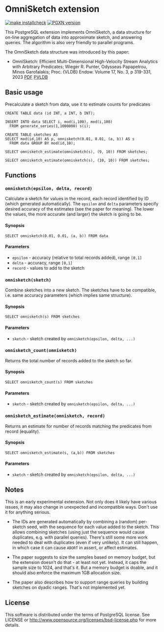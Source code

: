 # OmniSketch extension

[![make installcheck](https://github.com/tvondra/omnisketch/actions/workflows/ci.yml/badge.svg)](https://github.com/tvondra/omnisketch/actions/workflows/ci.yml)
[![PGXN version](https://badge.fury.io/pg/omnisketch.svg)](https://badge.fury.io/pg/omnisketch)

This PostgreSQL extension implements OmniSketch, a data structure for on-line
aggregation of data into approximate sketch, and answering queries.
The algorithm is also very friendly to parallel programs.

The OmniSketch data structure was introduced by this paper:

* OmniSketch: Efficient Multi-Dimensional High-Velocity Stream Analytics
  with Arbitrary Predicates; Wieger R. Punter, Odysseas Papapetrou, Minos
  Garofalakis; Proc. {VLDB} Endow. Volume 17, No. 3, p 319-331, 2023
  [PDF](https://www.vldb.org/pvldb/vol17/p319-punter.pdf)
  [PVLDB](http://vldb.org/pvldb/volumes/17/paper/OmniSketch%3A%20Efficient%20Multi-Dimensional%20High-Velocity%20Stream%20Analytics%20with%20Arbitrary%20Predicates)


## Basic usage

Precalculate a sketch from data, use it to estimate counts for predicates

```
CREATE TABLE data (id INT, a INT, b INT);

INSERT INTO data SELECT i, mod(i,100), mod(i,100)
  FROM generate_series(1,1000000) s(i);

CREATE TABLE sketches AS
SELECT mod(id,10) AS p, omnisketch(0.01, 0.01, (a, b)) AS s
  FROM data GROUP BY mod(id,10);

SELECT omnisketch_estimate(omnisketch(s), (9, 10)) FROM sketches;

SELECT omnisketch_estimate(omnisketch(s), (10, 10)) FROM sketches;
```


## Functions

### `omnisketch(epsilon, delta, record)`

Calculate a sketch for values in the record, each record identified by ID
(which generated automatically). The `epsilon` and `delta` parameters
specify desired accuracy of the estimates (see the paper for meaning).
The lower the values, the more accurate (and larger) the sketch is going
to be.

#### Synopsis

```
SELECT omnisketch(0.01, 0.01, (a, b)) FROM data
```

#### Parameters

- `epsilon` - accuracy (relative to total records added), range `[0,1]`
- `delta` - accuracy, range `[0,1]`
- `record` - values to add to the sketch


### `omnisketch(sketch)`

Combine sketches into a new sketch. The sketches have to be compatible,
i.e. same accuracy parameters (which implies same structure).

#### Synopsis

```
SELECT omnisketch(s) FROM sketches
```

#### Parameters

- `sketch` - sketch created by `omnisketch(epsilon, delta, ...)`


### `omnisketch_count(omnisketch)`

Returns the total number of records added to the sketch so far.

#### Synopsis

```
SELECT omnisketch_count(s) FROM sketches
```

#### Parameters

- `sketch` - sketch created by `omnisketch(epsilon, delta, ...)`


### `omnisketch_estimate(omnisketch, record)`

Returns an estimate for number of records matching the predicates from
record (equality).

#### Synopsis

```
SELECT omnisketch_estimate(s, (a,b)) FROM sketches
```

#### Parameters

- `sketch` - sketch created by `omnisketch(epsilon, delta, ...)`


## Notes

This is an early experimental extension. Not only does it likely have
various issues, it may also change in unexpected and incompatible ways.
Don't use it for anything serious.

* The IDs are generated automatically by combining a (random) per-sketch
seed, with the sequence for each value added to the sketch. This allows
combining sketches (using just the sequence would cause duplicates,
e.g. with parallel queries). There's still some more work needed to deal
with duplicates (even if very unlikely). It can still happen, in which
case it can cause `ABORT` in assert, or affect estimates.

* The paper suggests to size the samples based on memory budget, but the
extension doesn't do that - at least not yet. Instead, it caps the
sample size to 1024, and that's it. But a memory budget is doable, and
it should also enforce the maximum 1GB allocation size.

* The paper also describes how to support range queries by building
sketches on dyadic ranges. That's not implemented yet.


## License

This software is distributed under the terms of PostgreSQL license.
See LICENSE or http://www.opensource.org/licenses/bsd-license.php for
more details.

